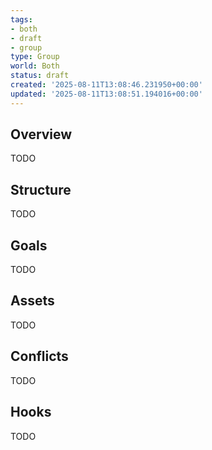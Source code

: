```yaml
---
tags:
- both
- draft
- group
type: Group
world: Both
status: draft
created: '2025-08-11T13:08:46.231950+00:00'
updated: '2025-08-11T13:08:51.194016+00:00'
---
```



## Overview

TODO
## Structure

TODO
## Goals

TODO
## Assets

TODO
## Conflicts

TODO
## Hooks

TODO
